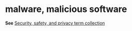 # malware, malicious software

**See** [Security, safety, and privacy term collection](/style-guide/a-z-word-list-term-collections/term-collections/security-safety-privacy-terms)
